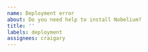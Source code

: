 ```yaml
---
name: Deployment error
about: Do you need help to install Nobelium?
title: ''
labels: deployment
assignees: craigary
---
```


<!-- 中文用户请注意：请使用英文描述问题，否则 issue 将会被关闭。 -->
